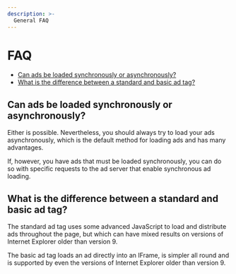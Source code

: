 ```yaml
---
description: >-
  General FAQ
---
```


# FAQ

* [Can ads be loaded synchronously or asynchronously?](#can-ads-be-loaded-synchronously-or-asynchronously-synch)
* [What is the difference between a standard and basic ad tag?](#what-is-the-difference-between-a-standard-and-basic-ad-tag-basic-standard)

## Can ads be loaded synchronously or asynchronously?

Either is possible. Nevertheless, you should always try to load your ads asynchronously, which is the default method for loading ads and has many advantages. 

If, however, you have ads that must be loaded synchronously, you can do so with specific requests to the ad server that enable synchronous ad loading.

## What is the difference between a standard and basic ad tag?

The standard ad tag uses some advanced JavaScript to load and distribute ads throughout the page, but which can have mixed results on versions of Internet Explorer older than version 9.

The basic ad tag loads an ad directly into an IFrame, is simpler all round and is supported by even the versions of Internet Explorer older than version 9.
